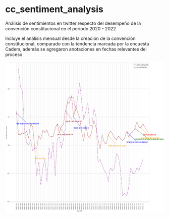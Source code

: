 # cc_sentiment_analysis
Análisis de sentimientos en twitter respecto del desempeño de la convención constitucional en el periodo 2020 - 2022

Incluye el análisis mensual desde la creación de la convención constitucional, comparado con la tendencia marcada por la encuesta Cadem, además se agregaron anotaciones en fechas relevantes del proceso

<img src="https://github.com/aquinteros/cc_sentiment_analysis/blob/main/sentimiento_semanal.png" width="1500" height="480">
